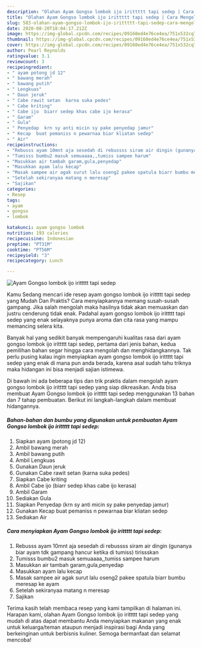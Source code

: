 ```yaml
---
description: "Olahan Ayam Gongso lombok ijo irittttt tapi sedep | Cara Mengolah Ayam Gongso lombok ijo irittttt tapi sedep Yang Menggugah Selera"
title: "Olahan Ayam Gongso lombok ijo irittttt tapi sedep | Cara Mengolah Ayam Gongso lombok ijo irittttt tapi sedep Yang Menggugah Selera"
slug: 583-olahan-ayam-gongso-lombok-ijo-irittttt-tapi-sedep-cara-mengolah-ayam-gongso-lombok-ijo-irittttt-tapi-sedep-yang-menggugah-selera
date: 2020-08-20T18:04:17.212Z
image: https://img-global.cpcdn.com/recipes/09160ed4e76ce4ea/751x532cq70/ayam-gongso-lombok-ijo-irittttt-tapi-sedep-foto-resep-utama.jpg
thumbnail: https://img-global.cpcdn.com/recipes/09160ed4e76ce4ea/751x532cq70/ayam-gongso-lombok-ijo-irittttt-tapi-sedep-foto-resep-utama.jpg
cover: https://img-global.cpcdn.com/recipes/09160ed4e76ce4ea/751x532cq70/ayam-gongso-lombok-ijo-irittttt-tapi-sedep-foto-resep-utama.jpg
author: Pearl Reynolds
ratingvalue: 3.1
reviewcount: 3
recipeingredient:
- " ayam potong jd 12"
- " bawang merah"
- " bawang putih"
- " Lengkuas"
- " Daun jeruk"
- " Cabe rawit setan  karna suka pedes"
- " Cabe kriting"
- " Cabe ijo  biarr sedep khas cabe ijo kerasa"
- " Garam"
- " Gula"
- " Penyedap  krn sy anti micin sy pake penyedap jamur"
- " Kecap  buat pemaniss n pewarnaa biar kliatan sedep"
- " Air"
recipeinstructions:
- "Rebusss ayam 10mnt aja sesedah di rebussss siram air dingin (gunanya biar ayam tdk gampang hancur ketika di tumiss) tirissskan"
- "Tumisss bumbu2 masuk semuaaaa,,tumiss sampee harum"
- "Masukkan air tambah garam,gula,penyedap"
- "Masukkan ayam lalu kecap"
- "Masak sampee air agak surut lalu oseng2 pakee spatula biarr bumbu meresap ke ayam"
- "Setelah sekiranyaa matang n meresap"
- "Sajikan"
categories:
- Resep
tags:
- ayam
- gongso
- lombok

katakunci: ayam gongso lombok 
nutrition: 193 calories
recipecuisine: Indonesian
preptime: "PT31M"
cooktime: "PT56M"
recipeyield: "3"
recipecategory: Lunch

---
```



![Ayam Gongso lombok ijo irittttt tapi sedep](https://img-global.cpcdn.com/recipes/09160ed4e76ce4ea/751x532cq70/ayam-gongso-lombok-ijo-irittttt-tapi-sedep-foto-resep-utama.jpg)

Kamu Sedang mencari ide resep ayam gongso lombok ijo irittttt tapi sedep yang Mudah Dan Praktis? Cara menyiapkannya memang susah-susah gampang. Jika salah mengolah maka hasilnya tidak akan memuaskan dan justru cenderung tidak enak. Padahal ayam gongso lombok ijo irittttt tapi sedep yang enak selayaknya punya aroma dan cita rasa yang mampu memancing selera kita.



Banyak hal yang sedikit banyak mempengaruhi kualitas rasa dari ayam gongso lombok ijo irittttt tapi sedep, pertama dari jenis bahan, kedua pemilihan bahan segar hingga cara mengolah dan menghidangkannya. Tak perlu pusing kalau ingin menyiapkan ayam gongso lombok ijo irittttt tapi sedep yang enak di mana pun anda berada, karena asal sudah tahu triknya maka hidangan ini bisa menjadi sajian istimewa.


Di bawah ini ada beberapa tips dan trik praktis dalam mengolah ayam gongso lombok ijo irittttt tapi sedep yang siap dikreasikan. Anda bisa membuat Ayam Gongso lombok ijo irittttt tapi sedep menggunakan 13 bahan dan 7 tahap pembuatan. Berikut ini langkah-langkah dalam membuat hidangannya.

<!--inarticleads1-->

##### Bahan-bahan dan bumbu yang digunakan untuk pembuatan Ayam Gongso lombok ijo irittttt tapi sedep:

1. Siapkan  ayam (potong jd 12)
1. Ambil  bawang merah
1. Ambil  bawang putih
1. Ambil  Lengkuas
1. Gunakan  Daun jeruk
1. Gunakan  Cabe rawit setan  (karna suka pedes)
1. Siapkan  Cabe kriting
1. Ambil  Cabe ijo  (biarr sedep khas cabe ijo kerasa)
1. Ambil  Garam
1. Sediakan  Gula
1. Siapkan  Penyedap  (krn sy anti micin sy pake penyedap jamur)
1. Gunakan  Kecap  buat pemaniss n pewarnaa biar kliatan sedep
1. Sediakan  Air




<!--inarticleads2-->

##### Cara menyiapkan Ayam Gongso lombok ijo irittttt tapi sedep:

1. Rebusss ayam 10mnt aja sesedah di rebussss siram air dingin (gunanya biar ayam tdk gampang hancur ketika di tumiss) tirissskan
1. Tumisss bumbu2 masuk semuaaaa,,tumiss sampee harum
1. Masukkan air tambah garam,gula,penyedap
1. Masukkan ayam lalu kecap
1. Masak sampee air agak surut lalu oseng2 pakee spatula biarr bumbu meresap ke ayam
1. Setelah sekiranyaa matang n meresap
1. Sajikan




Terima kasih telah membaca resep yang kami tampilkan di halaman ini. Harapan kami, olahan Ayam Gongso lombok ijo irittttt tapi sedep yang mudah di atas dapat membantu Anda menyiapkan makanan yang enak untuk keluarga/teman ataupun menjadi inspirasi bagi Anda yang berkeinginan untuk berbisnis kuliner. Semoga bermanfaat dan selamat mencoba!
